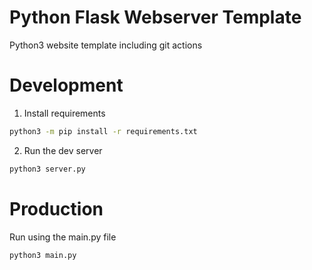 # Python Flask Webserver Template

Python3 website template including git actions

# Development
1. Install requirements
```bash
python3 -m pip install -r requirements.txt
```
2. Run the dev server
```bash
python3 server.py
```

# Production
Run using the main.py file
```bash
python3 main.py
```
